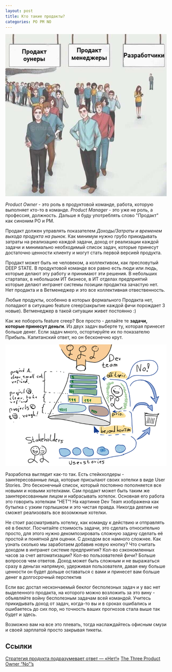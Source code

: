 ```yaml
---
layout: post
title: Кто такие продакты?
categories: PO PM NO
---
```


![Product Мэм](/images/2021/12/product-mem.jpg)

*Product Owner* - это роль в продуктовой команде, работа, которую выполняет кто-то в команде. *Product Manager* - это уже не роль, а профессия, должность. Дальше я буду употреблять слово "Продакт" как синоним PO и PM.

Продакт должен управлять показателем *Доходы/Затраты и временем выхода продукта на рынок*. Как минимум нужно грубо прикидывать затраты на реализацию каждой задачи, доход от реализации каждой задачи и минимально необходимый список задач, которые принесут достаточно ценности клиенту и могут стать первой версией продукта.


Продакт может быть не человеком, а коллективом, как пресловутый DEEP STATE. В продуктовой команде все равно есть люди или людь, которые делают эту работу и принимают эти решения. В небольших стартапах, в небольшом ИТ бизнесе, в ИТ отделах предприятий которые делают интранет системы позиции продактка зачастую нет. Нет продакта и в Ветменеджер и это все коллективная отвественность. 

Любые продукты, особенно в которых формального Продакта нет, попадают в ситуацию feature creep(закрытие каждой фичи порождает 3 новые). Ветменеджер в такой ситуации живет постоянно :) 

Как же побороть feature creep? Все просто - делайте те **задачи, которые принесут деньги**. Из двух задач выберте ту, которая принесет больше денег. Если задач много, остортируйте их по показателю Прибыль. Капитанский ответ, но он бесконечно крут.


![Product Team](/images/2021/12/product-team.png)


Разработка выглядит как-то так. Есть стейкхолдеры - заинтересованные лица, которые присылают своих хотелки в виде User Stories. Это бесконечный список, который постоянно пополняется все новыми и новыми хотелками. Сам продакт может быть таким же заинтересованным лицом и набрасывать хотелок. Основная его работа это говорить хотелкам "НЕТ"! На картинке Dev Team изображена как бутылка с узким горлышком и это чистая правда. Никогда девтим не сможет реализовать все возомжные хотелки.


Не стоит рассматривать хотелку, как команду к действию и отправлять её в беклог. Посчитайте стоимость задачи, это сделать относительно просто, для этого нужно декомпозировать сложную задачу сделать её простой и понятной для оценки. С доходом все намного сложнее. Как узнать сколько мы заработаем добавив новую кнопку? Что считать доходом в интранет системе предприятия? Кол-во сэкономленных часов за счет автоматизации? Кол-во пользователей фичи? Больше вопросов чем ответов. Доход может быть сложным и не выражаться сразу в деньгах напрямую, удерживая пользователя, давая ему больше ценности он будет дольше оставаться с вами и принесет вам больше денег в долгосрочный перспектив

Если вас достал нескончаемый беклог бесполезных задач и у вас нет выделенного продакта, на которого можно возложить за это вину - объявляйте войну бесполезным задачам всей командой. Учитесь прикидывать доход от задач, когда-то вы и в сроках ошибались и ошибаетесь до сих пор, но точность ваших прогнозов стала выше так будет и здесь. 

Возможно вам на все это плевать, тогда наслаждайтесь офисным смузи и своей зарплатой просто закрывая тикеты. 



## Ссылки

[Стратегия продукта подразумевает ответ — «Нет!»](https://habr.com/ru/post/187156/)
[The Three Product Owner “No”’s](https://medium.com/swlh/the-three-product-owner-no-s-6f68840efb57)

